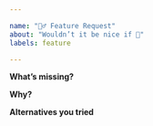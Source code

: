 ```yaml
---

name: "🧚‍♂️ Feature Request"
about: "Wouldn’t it be nice if 💭"
labels: feature

---
```


  <!-- Please replace all placeholders such as this below -->

**What’s missing?**

  <!-- Describe your feature idea  -->

**Why?**

  <!-- Describe the problem you are facing -->

**Alternatives you tried**

  <!-- Describe the workarounds you tried so far and how they worked for you -->
